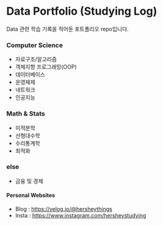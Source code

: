 # Data Portfolio (Studying Log)
Data 관련 학습 기록을 적어둔 포트폴리오 repo입니다.

### Computer Science
* 자료구조/알고리즘
* 객체지향 프로그래밍(OOP)
* 데이터베이스
* 운영체제
* 네트워크
* 인공지능

### Math & Stats
* 미적분학
* 선형대수학
* 수리통계학
* 최적화

### else
* 금융 및 경제

#### Personal Websites
* Blog : https://velog.io/@hersheythings
* Insta : https://www.instagram.com/hersheystudying
